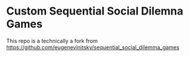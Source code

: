 # Custom Sequential Social Dilemna Games

This repo is a technically a fork from https://github.com/eugenevinitsky/sequential_social_dilemma_games